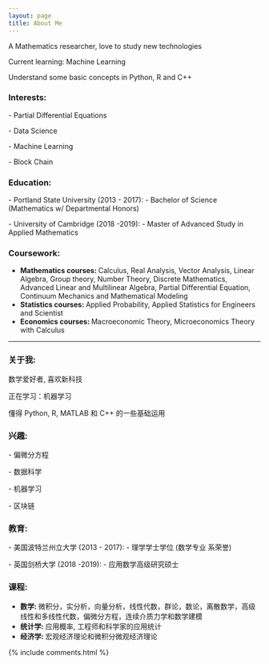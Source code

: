 ```yaml
---
layout: page
title: About Me
---
```




A Mathematics researcher, love to study new technologies
<p>
Current learning: Machine Learning
<p>
Understand some basic concepts in Python, R and C++
<p>


<h3><strong>Interests:</strong></h3>
<p>
- Partial Differential Equations
<p> 
- Data Science
<p>
- Machine Learning
<p>
- Block Chain
<p>

<h3><strong>Education:</strong></h3>
<p>
- Portland State University (2013 - 2017):
	- Bachelor of Science (Mathematics w/ Departmental Honors)
<p> 
- University of Cambridge (2018 -2019):
	- Master of Advanced Study in Applied Mathematics
<p>

<h3><strong>Coursework:</strong></h3>
<ul>
 	<li><b>Mathematics courses: </b>
Calculus, Real Analysis, Vector Analysis, Linear Algebra, Group theory, Number Theory, Discrete Mathematics, Advanced Linear and Multilinear Algebra, Partial Differential Equation, Continuum Mechanics and Mathematical Modeling</li>
 	<li><b>Statistics courses: </b>
Applied Probability, Applied Statistics for Engineers and Scientist</li>
 	<li><b>Economics courses: </b>
Macroeconomic Theory, Microeconomics Theory with Calculus</li>
</ul>
<p> 
	
<hr />
<h3><strong>关于我:</strong></h3>

<p> 
数学爱好者, 喜欢新科技
<p>
正在学习：机器学习
<p>
懂得 Python, R, MATLAB 和 C++ 的一些基础运用
<p>

<h3><strong>兴趣:</strong></h3>
<p>
- 偏微分方程
<p> 
- 数据科学
<p>
- 机器学习
<p>
- 区块链
<p>

<h3><strong>教育:</strong></h3>
<p>
- 美国波特兰州立大学 (2013 - 2017):
	- 理学学士学位  (数学专业 系荣誉)
<p> 
- 英国剑桥大学 (2018 -2019):
	- 应用数学高级研究硕士
<p>

<h3><strong>课程:</strong></h3>
<ul>
 	<li><b>数学: </b>
微积分，实分析，向量分析，线性代数，群论，数论，离散数学，高级线性和多线性代数，偏微分方程，连续介质力学和数学建模</li>
 	<li><b>统计学: </b>
应用概率, 工程师和科学家的应用统计</li>
 	<li><b>经济学: </b>
宏观经济理论和微积分微观经济理论</li>
</ul>
<p> 

<p> 
{% include comments.html %}
